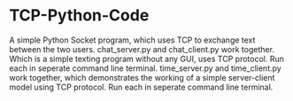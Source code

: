# TCP-Python-Code
A simple Python Socket program, which uses TCP to exchange text between the two users.
chat_server.py and chat_client.py work together. Which is a simple texting program without any GUI, uses TCP protocol. Run each in seperate command line terminal.
time_server.py and time_client.py work together, which demonstrates the working of a simple server-client model using TCP protocol. Run each in seperate command line terminal. 

